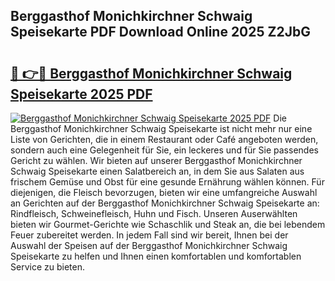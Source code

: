 ## Berggasthof Monichkirchner Schwaig Speisekarte PDF Download Online 2025 Z2JbG

# <h2><a href="http://gc8ouo.nevu.top/?p=Berggasthof+Monichkirchner+Schwaig+Speisekarte">🔗 👉🔴 Berggasthof Monichkirchner Schwaig Speisekarte 2025 PDF</a></h2>

[![Berggasthof Monichkirchner Schwaig Speisekarte 2025 PDF](https://i.imgur.com/dBaPXMq.png)](http://gc8ouo.nevu.top/?p=Berggasthof+Monichkirchner+Schwaig+Speisekarte)
Die Berggasthof Monichkirchner Schwaig Speisekarte ist nicht mehr nur eine Liste von Gerichten, die in einem Restaurant oder Café angeboten werden, sondern auch eine Gelegenheit für Sie, ein leckeres und für Sie passendes Gericht zu wählen. Wir bieten auf unserer Berggasthof Monichkirchner Schwaig Speisekarte einen Salatbereich an, in dem Sie aus Salaten aus frischem Gemüse und Obst für eine gesunde Ernährung wählen können. Für diejenigen, die Fleisch bevorzugen, bieten wir eine umfangreiche Auswahl an Gerichten auf der Berggasthof Monichkirchner Schwaig Speisekarte an: Rindfleisch, Schweinefleisch, Huhn und Fisch. Unseren Auserwählten bieten wir Gourmet-Gerichte wie Schaschlik und Steak an, die bei lebendem Feuer zubereitet werden. In jedem Fall sind wir bereit, Ihnen bei der Auswahl der Speisen auf der Berggasthof Monichkirchner Schwaig Speisekarte zu helfen und Ihnen einen komfortablen und komfortablen Service zu bieten.
